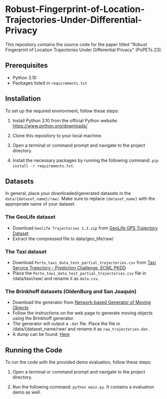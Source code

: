 # Robust-Fingerprint-of-Location-Trajectories-Under-Differential-Privacy

This repository contains the source code for the paper titled "Robust Fingerprint of Location Trajectories Under Differential Privacy" (PoPETs 23).

## Prerequisites

- Python 3.10
- Packages listed in `requirements.txt`

## Installation

To set up the required environment, follow these steps:

1. Install Python 3.10 from the official Python website: https://www.python.org/downloads/

2. Clone this repository to your local machine.

3. Open a terminal or command prompt and navigate to the project directory.

4. Install the necessary packages by running the following command: `pip install -r requirements.txt`.

## Datasets

In general, place your downloaded/generated datasets in the `data/{dataset_name}/raw/`. Make sure to replace `{dataset_name}` with the appropriate name of your dataset.

### The GeoLife dataset
- Download `Geolife Trajectories 1.3.zip` from [GeoLife GPS Trajectory Dataset](https://www.microsoft.com/en-us/download/details.aspx?id=52367)
- Extract the compressed file to data/geo_life/raw/

### The Taxi dataset
- Download `Porto_taxi_data_test_partial_trajectories.csv` from [Taxi Service Trajectory - Prediction Challenge, ECML PKDD](https://data.world/uci/taxi-service-trajectory-prediction-challenge-ecml-pkdd)
- Place the `Porto_taxi_data_test_partial_trajectories.csv` file in /data/taxi/raw/ and rename it as `data.csv`.

### The Brinkhoff datasets (OldenBurg and San Joaquin)
- Download the generator from [Network-based Generator of Moving Objects](https://iapg.jade-hs.de/personen/brinkhoff/generator)
- Follow the instructions on the web page to generate moving objects using the Brinkhoff generator.
- The generator will output a `.dat` file. Place the file in /data/{dataset_name/raw/ and rename it as `raw_trajectories.dat`.
- A dump can be found: [Here](https://drive.google.com/file/d/1oDXU4PIsOayQtcVqJDObFSqoMhsVijt-/view?usp=sharing)


## Running the Code

To run the code with the provided demo evaluation, follow these steps:

1. Open a terminal or command prompt and navigate to the project directory.

2. Run the following command: `python main.py`. It contains a evaluation demo as well.
